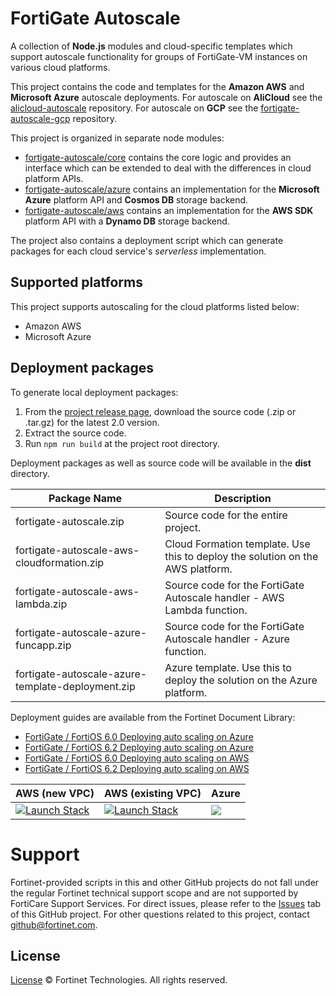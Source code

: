 # FortiGate Autoscale
A collection of **Node.js** modules and cloud-specific templates which support autoscale functionality for groups of FortiGate-VM instances on various cloud platforms.

This project contains the code and templates for the **Amazon AWS** and **Microsoft Azure** autoscale deployments. For autoscale on **AliCloud** see the [alicloud-autoscale](https://github.com/fortinet/alicloud-autoscale/) repository. For autoscale on **GCP** see the [fortigate-autoscale-gcp](https://github.com/fortinet/fortigate-autoscale-gcp) repository.

This project is organized in separate node modules:

 * [fortigate-autoscale/core](core) contains the core logic and provides an interface which can be extended to deal with the differences in cloud platform APIs.
 * [fortigate-autoscale/azure](azure) contains an implementation for the **Microsoft Azure** platform API and **Cosmos DB** storage backend.
 * [fortigate-autoscale/aws](aws) contains an implementation for the **AWS SDK** platform API with a **Dynamo DB** storage backend.

The project also contains a deployment script which can generate packages for each cloud service's *serverless* implementation.

## Supported platforms
This project supports autoscaling for the cloud platforms listed below:
* Amazon AWS
* Microsoft Azure

## Deployment packages

To generate local deployment packages:

  1. From the [project release page](https://github.com/fortinet/fortigate-autoscale/releases), download the source code (.zip or .tar.gz) for the latest 2.0 version.
  2. Extract the source code.
  3. Run `npm run build` at the project root directory.

Deployment packages as well as source code will be available in the **dist** directory.

| Package Name | Description |
| ------ | ------ |
| fortigate-autoscale.zip | Source code for the entire project. |
| fortigate-autoscale-aws-cloudformation.zip | Cloud Formation template. Use this to deploy the solution on the AWS platform.|
| fortigate-autoscale-aws-lambda.zip | Source code for the FortiGate Autoscale handler - AWS Lambda function.|
| fortigate-autoscale-azure-funcapp.zip | Source code for the FortiGate Autoscale handler - Azure function.|
| fortigate-autoscale-azure-template-deployment.zip | Azure template. Use this to deploy the solution on the Azure platform.|

Deployment guides are available from the Fortinet Document Library:

  + [ FortiGate / FortiOS 6.0 Deploying auto scaling on Azure](https://docs.fortinet.com/vm/azure/fortigate/6.0/deploying-auto-scaling-on-azure/6.0.0)
  + [ FortiGate / FortiOS 6.2 Deploying auto scaling on Azure](https://docs.fortinet.com/vm/azure/fortigate/6.2/azure-cookbook/6.2.0/161167/deploying-auto-scaling-on-azure)
  + [ FortiGate / FortiOS 6.0 Deploying auto scaling on AWS](https://docs.fortinet.com/vm/aws/fortigate/6.0/deploying-auto-scaling-on-aws/6.0.0)
  + [ FortiGate / FortiOS 6.2 Deploying auto scaling on AWS](https://docs.fortinet.com/vm/aws/fortigate/6.2/aws-cookbook/6.2.0/543390/deploying-auto-scaling-on-aws-without-transit-gateway-integration)

| AWS (new VPC)  | AWS (existing VPC) | Azure |
| ------ | ------ | ------|
| <a href="https://console.aws.amazon.com/cloudformation/home?region=us-west-2#/stacks/new?stackName=fortigate-autoscale&templateURL=https://s3-us-west-2.amazonaws.com/fortinet-github-aws-release-artifacts/fortigate-autoscale/master/fortigate-autoscale-aws-cloudformation/templates/autoscale-new-vpc.template"><img alt="Launch Stack" src="https://s3.amazonaws.com/cloudformation-examples/cloudformation-launch-stack.png"></a> | <a href="https://console.aws.amazon.com/cloudformation/home?region=us-west-2#/stacks/new?stackName=fortigate-autoscale&templateURL=https://s3-us-west-2.amazonaws.com/fortinet-github-aws-release-artifacts/fortigate-autoscale/master/fortigate-autoscale-aws-cloudformation/templates/autoscale-existing-vpc.template"><img alt="Launch Stack" src="https://s3.amazonaws.com/cloudformation-examples/cloudformation-launch-stack.png"></a> |  <a href="https://portal.azure.com/#create/Microsoft.Template/uri/https%3A%2F%2Fraw.githubusercontent.com%2Ffortinet%2Ffortigate-autoscale%2Fmaster%2Fazure_template_deployment%2Ftemplates%2Fdeploy_fortigate_autoscale.hybrid_licensing.json" target="_blank"><img src="http://azuredeploy.net/deploybutton.png"/></a> |

# Support
Fortinet-provided scripts in this and other GitHub projects do not fall under the regular Fortinet technical support scope and are not supported by FortiCare Support Services.
For direct issues, please refer to the [Issues](https://github.com/fortinet/fortigate-autoscale/issues) tab of this GitHub project.
For other questions related to this project, contact [github@fortinet.com](mailto:github@fortinet.com).

## License
[License](https://github.com/fortinet/fortigate-autoscale/blob/master/LICENSE) © Fortinet Technologies. All rights reserved.
